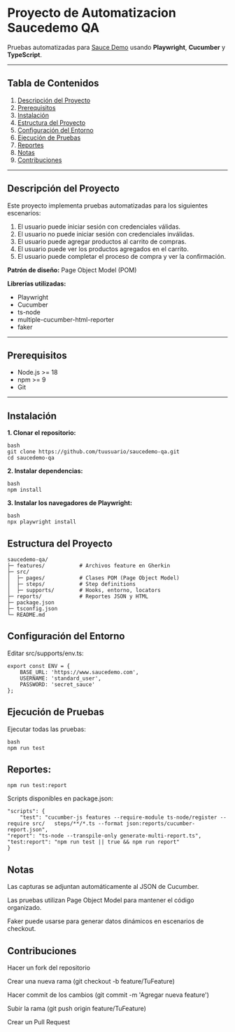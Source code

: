# Proyecto de Automatizacion Saucedemo QA

Pruebas automatizadas para [Sauce Demo](https://www.saucedemo.com) usando **Playwright**, **Cucumber** y **TypeScript**.


---

## Tabla de Contenidos

1. [Descripción del Proyecto](#descripción-del-proyecto)  
2. [Prerequisitos](#prerequisitos)  
3. [Instalación](#instalación)  
4. [Estructura del Proyecto](#estructura-del-proyecto)  
5. [Configuración del Entorno](#configuración-del-entorno)  
6. [Ejecución de Pruebas](#ejecución-de-pruebas)  
7. [Reportes](#reportes)  
8. [Notas](#notas)  
9. [Contribuciones](#contribuciones)

---

## Descripción del Proyecto

Este proyecto implementa pruebas automatizadas para los siguientes escenarios:

1. El usuario puede iniciar sesión con credenciales válidas.  
2. El usuario no puede iniciar sesión con credenciales inválidas.  
3. El usuario puede agregar productos al carrito de compras.  
4. El usuario puede ver los productos agregados en el carrito.  
5. El usuario puede completar el proceso de compra y ver la confirmación.  

**Patrón de diseño:** Page Object Model (POM)

**Librerías utilizadas:**  
- Playwright  
- Cucumber  
- ts-node  
- multiple-cucumber-html-reporter  
- faker  

---

## Prerequisitos

- Node.js >= 18  
- npm >= 9  
- Git

---

## Instalación

**1. Clonar el repositorio:** 
    
    bash
    git clone https://github.com/tuusuario/saucedemo-qa.git
    cd saucedemo-qa

**2. Instalar dependencias:**
    
    bash
    npm install

**3. Instalar los navegadores de Playwright:**
    
    bash
    npx playwright install

## Estructura del Proyecto

    saucedemo-qa/
    ├─ features/           # Archivos feature en Gherkin
    ├─ src/
    │  ├─ pages/           # Clases POM (Page Object Model)
    │  ├─ steps/           # Step definitions
    │  ├─ supports/        # Hooks, entorno, locators
    ├─ reports/            # Reportes JSON y HTML
    ├─ package.json
    ├─ tsconfig.json
    └─ README.md

## Configuración del Entorno

Editar src/supports/env.ts:

    export const ENV = {
        BASE_URL: 'https://www.saucedemo.com',
        USERNAME: 'standard_user',
        PASSWORD: 'secret_sauce'
    };

## Ejecución de Pruebas

Ejecutar todas las pruebas:

    bash
    npm run test

## Reportes:

    npm run test:report


Scripts disponibles en package.json:

    "scripts": {
        "test": "cucumber-js features --require-module ts-node/register --require src/   steps/**/*.ts --format json:reports/cucumber-report.json",
    "report": "ts-node --transpile-only generate-multi-report.ts",
    "test:report": "npm run test || true && npm run report" 
    }

## Notas

Las capturas se adjuntan automáticamente al JSON de Cucumber.

Las pruebas utilizan Page Object Model para mantener el código organizado.

Faker puede usarse para generar datos dinámicos en escenarios de checkout.

## Contribuciones

Hacer un fork del repositorio

Crear una nueva rama (git checkout -b feature/TuFeature)

Hacer commit de los cambios (git commit -m 'Agregar nueva feature')

Subir la rama (git push origin feature/TuFeature)

Crear un Pull Request